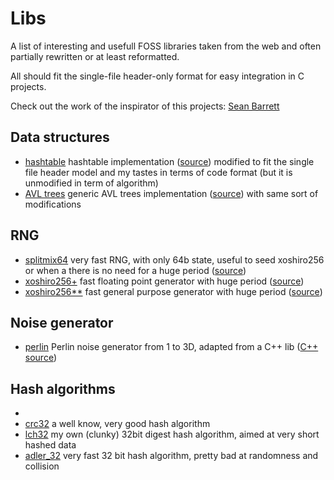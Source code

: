 # Libs

A list of interesting and usefull FOSS libraries taken from the web and often partially rewritten or at least reformatted.

All should fit the single-file header-only format for easy integration in C projects.

Check out the work of the inspirator of this projects: [Sean Barrett](https://github.com/nothings/stb)

## Data structures
- [hashtable](./structures/hashtable.h) hashtable implementation ([source](http://www.pomakis.com)) modified to fit the single file header model
  and my tastes in terms of code format (but it is unmodified in term of algorithm)
- [AVL trees](./structures/avl.h) generic AVL trees implementation ([source](https://github.com/etherealvisage/avl)) with same sort of modifications

## RNG

- [splitmix64](./rng/splitmix64.h) very fast RNG, with only 64b state, useful to seed xoshiro256 or when a there is no need for a huge period ([source](https://github.com/svaarala/duktape/blob/master/misc/splitmix64.c))
- [xoshiro256+](./rng/xoshiro256.h) fast floating point generator with huge period ([source](http://vigna.di.unimi.it/xorshift/))
- [xoshiro256\*\*](./rng/xoshiro256starstar.h) fast general purpose generator with huge period ([source](http://vigna.di.unimi.it/xorshift/))

## Noise generator
- [perlin](./rng/perlin.h) Perlin noise generator from 1 to 3D, adapted from a C++ lib ([C++ source](https://github.com/Reputeless/PerlinNoise))

## Hash algorithms
- 
- [crc32](./hash/crc32.h) a well know, very good hash algorithm
- [lch32](./hash/lch32.h) my own (clunky) 32bit digest hash algorithm, aimed at very short hashed data
- [adler_32](./hash/adler_32.h) very fast 32 bit hash algorithm, pretty bad at randomness and collision
